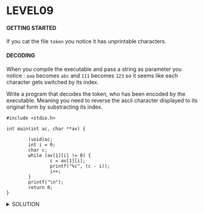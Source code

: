 <h1>LEVEL09</h1>


<h4>GETTING STARTED</h4>

If you cat the file `token` you notice it has unprintable characters. 

<h4>DECODING</h4>

When you compile the executable and pass a string as parameter you notice : `aaa` becomes `abc` and `111` becomes `123` so it seems like each character gets switched by its index. 

Write a program that decodes the token, who has been encoded by the executable. Meaning you need to reverse the ascii character displayed to its original form by substracting its index.

```
#include <stdio.h>

int main(int ac, char **av) {

        (void)ac;
        int i = 0;
        char c;
        while (av[1][i] != 0) {
                c = av[1][i];
                printf("%c", (c - i));
                i++;
        }
        printf("\n");
        return 0;
}
```

<details><summary> SOLUTION </summary>
  
* `su level10`

<p align="center">
👑 s5cAJpM8ev6XHw998pRWG728z 👑
</p>
                                           
</details>
